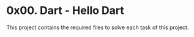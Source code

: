 # 0x00. Dart - Hello Dart
This project contains the required files to solve each task of this project.
